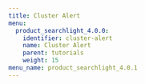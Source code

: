 ```yaml
---
title: Cluster Alert
menu:
  product_searchlight_4.0.0:
    identifier: cluster-alert
    name: Cluster Alert
    parent: tutorials
    weight: 15
menu_name: product_searchlight_4.0.1 
---
```

